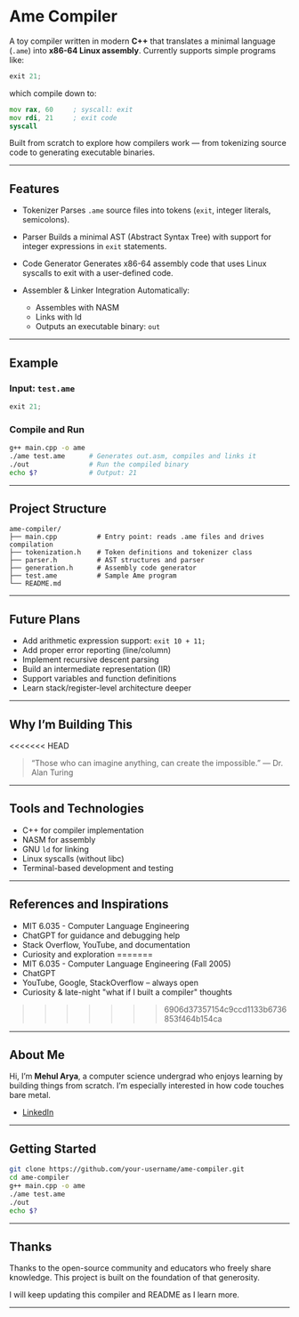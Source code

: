 # Ame Compiler

A toy compiler written in modern **C++** that translates a minimal language (`.ame`) into **x86-64 Linux assembly**. Currently supports simple programs like:

```c
exit 21;
```

which compile down to:

```asm
mov rax, 60     ; syscall: exit  
mov rdi, 21     ; exit code  
syscall
```

Built from scratch to explore how compilers work — from tokenizing source code to generating executable binaries.

---

## Features

* Tokenizer
  Parses `.ame` source files into tokens (`exit`, integer literals, semicolons).

* Parser
  Builds a minimal AST (Abstract Syntax Tree) with support for integer expressions in `exit` statements.

* Code Generator
  Generates x86-64 assembly code that uses Linux syscalls to exit with a user-defined code.

* Assembler & Linker Integration
  Automatically:

  * Assembles with NASM
  * Links with ld
  * Outputs an executable binary: `out`

---

## Example

### Input: `test.ame`

```c
exit 21;
```

### Compile and Run

```bash
g++ main.cpp -o ame
./ame test.ame      # Generates out.asm, compiles and links it
./out               # Run the compiled binary
echo $?             # Output: 21
```

---

## Project Structure

```
ame-compiler/
├── main.cpp          # Entry point: reads .ame files and drives compilation
├── tokenization.h    # Token definitions and tokenizer class
├── parser.h          # AST structures and parser
├── generation.h      # Assembly code generator
├── test.ame          # Sample Ame program
└── README.md
```

---

## Future Plans

* Add arithmetic expression support: `exit 10 + 11;`
* Add proper error reporting (line/column)
* Implement recursive descent parsing
* Build an intermediate representation (IR)
* Support variables and function definitions
* Learn stack/register-level architecture deeper

---

## Why I’m Building This

<<<<<<< HEAD
> “Those who can imagine anything, can create the impossible.”
> — Dr. Alan Turing

---

## Tools and Technologies

* C++ for compiler implementation
* NASM for assembly
* GNU `ld` for linking
* Linux syscalls (without libc)
* Terminal-based development and testing

---

## References and Inspirations

* MIT 6.035 - Computer Language Engineering
* ChatGPT for guidance and debugging help
* Stack Overflow, YouTube, and documentation
* Curiosity and exploration
=======
* MIT 6.035 - Computer Language Engineering (Fall 2005)
* ChatGPT
* YouTube, Google, StackOverflow – always open
* Curiosity & late-night "what if I built a compiler" thoughts
>>>>>>> 6906d37357154c9ccd1133b6736853f464b154ca

---

## About Me

Hi, I’m **Mehul Arya**, a computer science undergrad who enjoys learning by building things from scratch. I’m especially interested in how code touches bare metal.

* [LinkedIn](https://www.linkedin.com/in/mehularya/)

---

## Getting Started

```bash
git clone https://github.com/your-username/ame-compiler.git
cd ame-compiler
g++ main.cpp -o ame
./ame test.ame
./out
echo $?
```

---

## Thanks

Thanks to the open-source community and educators who freely share knowledge. This project is built on the foundation of that generosity.

I will keep updating this compiler and README as I learn more.

---
